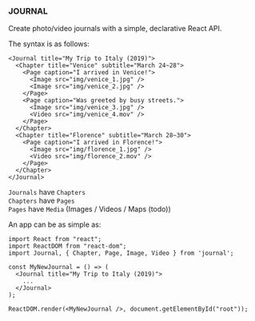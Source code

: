 ### JOURNAL

Create photo/video journals with a simple, declarative React API.

The syntax is as follows:
```
<Journal title="My Trip to Italy (2019)">
  <Chapter title="Venice" subtitle="March 24~28">
    <Page caption="I arrived in Venice!">
      <Image src="img/venice_1.jpg" />
      <Image src="img/venice_2.jpg" />
    </Page>
    <Page caption="Was greeted by busy streets.">
      <Image src="img/venice_3.jpg" />
      <Video src="img/venice_4.mov" />
    </Page>
  </Chapter>
  <Chapter title="Florence" subtitle="March 28~30">
    <Page caption="I arrived in Florence!">
      <Image src="img/florence_1.jpg" />
      <Video src="img/florence_2.mov" />
    </Page>
  </Chapter>
</Journal>
```
`Journals` have `Chapters`  
`Chapters` have `Pages`  
`Pages` have `Media` (Images / Videos / Maps (todo))

An app can be as simple as:
```
import React from "react";
import ReactDOM from "react-dom";
import Journal, { Chapter, Page, Image, Video } from 'journal';

const MyNewJournal = () => (
  <Journal title="My Trip to Italy (2019)">
    ...
  </Journal>
);

ReactDOM.render(<MyNewJournal />, document.getElementById("root"));
```
